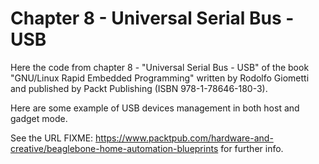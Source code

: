 Chapter 8 - Universal Serial Bus - USB
======================================

Here the code from chapter 8 - "Universal Serial Bus - USB" of the book
"GNU/Linux Rapid Embedded Programming" written by Rodolfo Giometti
and published by Packt Publishing (ISBN 978-1-78646-180-3).

Here are some example of USB devices management in both host and gadget mode.

See the URL
FIXME: https://www.packtpub.com/hardware-and-creative/beaglebone-home-automation-blueprints
for further info.
